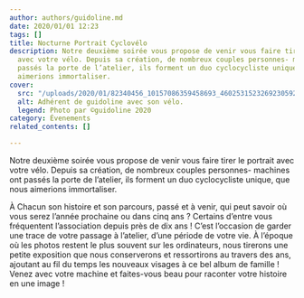 ```yaml
---
author: authors/guidoline.md
date: 2020/01/01 12:23
tags: []
title: Nocturne Portrait Cyclovélo
description: Notre deuxième soirée vous propose de venir vous faire tirer le portrait
  avec votre vélo. Depuis sa création, de nombreux couples personnes- machines ont
  passés la porte de l’atelier, ils forment un duo cyclocycliste unique, que nous
  aimerions immortaliser.
cover:
  src: "/uploads/2020/01/82340456_10157086359458693_4602531523269230592_o.jpg"
  alt: Adhérent de guidoline avec son vélo.
  legend: Photo par ©guidoline 2020
category: Évenements
related_contents: []

---
```

Notre deuxième soirée vous propose de venir vous faire tirer le portrait avec votre vélo. Depuis sa création, de nombreux couples personnes- machines ont passés la porte de l’atelier, ils forment un duo cyclocycliste unique, que nous aimerions immortaliser.

À Chacun son histoire et son parcours, passé et à venir, qui peut savoir où vous serez l’année prochaine ou dans cinq ans ? Certains d’entre vous fréquentent l’association depuis près de dix ans ! C’est l’occasion de garder une trace de votre passage à l’atelier, d’une période de votre vie. À l’époque où les photos restent le plus souvent sur les ordinateurs, nous tirerons une petite exposition que nous conserverons et ressortirons au travers des ans, ajoutant au fil du temps les nouveaux visages à ce bel album de famille ! Venez avec votre machine et faites-vous beau pour raconter votre histoire en une image !